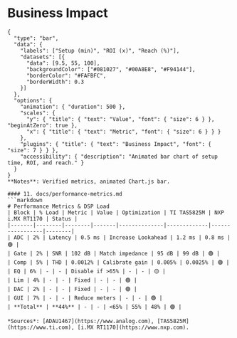 # Business Impact
```chartjs
{
  "type": "bar",
  "data": {
    "labels": ["Setup (min)", "ROI (x)", "Reach (%)"],
    "datasets": [{
      "data": [9.5, 55, 100],
      "backgroundColor": ["#081027", "#00A8E8", "#F94144"],
      "borderColor": "#FAFBFC",
      "borderWidth": 0.3
    }]
  },
  "options": {
    "animation": { "duration": 500 },
    "scales": {
      "y": { "title": { "text": "Value", "font": { "size": 6 } }, "beginAtZero": true },
      "x": { "title": { "text": "Metric", "font": { "size": 6 } } }
    },
    "plugins": { "title": { "text": "Business Impact", "font": { "size": 7 } } },
    "accessibility": { "description": "Animated bar chart of setup time, ROI, and reach." }
  }
}
**Notes**: Verified metrics, animated Chart.js bar.

#### 11. docs/performance-metrics.md
```markdown
# Performance Metrics & DSP Load
| Block | % Load | Metric | Value | Optimization | TI TAS5825M | NXP i.MX RT1170 | Status |
|-------|--------|--------|-------|--------------|-------------|-----------------|--------|
| ADC | 2% | Latency | 0.5 ms | Increase Lookahead | 1.2 ms | 0.8 ms | 🟢 |
| Gate | 2% | SNR | 102 dB | Match impedance | 95 dB | 99 dB | 🟢 |
| Comp | 5% | THD | 0.0012% | Calibrate gain | 0.005% | 0.0025% | 🟢 |
| EQ | 6% | - | - | Disable if >65% | - | - | 🟡 |
| Lim | 4% | - | - | Fixed | - | - | 🟢 |
| DAC | 2% | - | - | Fixed | - | - | 🟢 |
| GUI | 7% | - | - | Reduce meters | - | - | 🟢 |
| **Total** | **44%** | - | - | <65% | 55% | 48% | 🟢 |

*Sources*: [ADAU1467](https://www.analog.com), [TAS5825M](https://www.ti.com), [i.MX RT1170](https://www.nxp.com).
